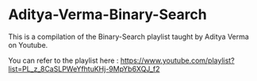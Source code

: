# Aditya-Verma-Binary-Search

This is a compilation of the Binary-Search playlist taught by Aditya Verma on Youtube.

You can refer to the playlist here : https://www.youtube.com/playlist?list=PL_z_8CaSLPWeYfhtuKHj-9MpYb6XQJ_f2
